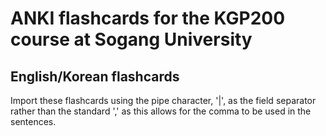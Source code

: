 # ANKI flashcards for the KGP200 course at Sogang University

## English/Korean flashcards
Import these flashcards using the pipe character, '|', as the field separator rather than the
standard ',' as this allows for the comma to be used in the sentences.
